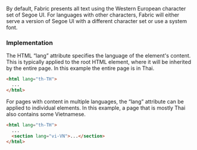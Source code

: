By default, Fabric presents all text using the Western European character set of Segoe UI. For languages with other characters, Fabric will either serve a version of Segoe UI with a different character set or use a system font.

### Implementation

The HTML “lang” attribute specifies the language of the element's content. This is typically applied to the root HTML element, where it will be inherited by the entire page. In this example the entire page is in Thai.

```html
<html lang="th-TH">
  ...
</html>
```

For pages with content in multiple languages, the “lang” attribute can be applied to individual elements. In this example, a page that is mostly Thai also contains some Vietnamese.

```html
<html lang="th-TH">
  ...
  <section lang="vi-VN">...</section>
</html>
```
